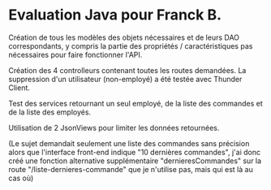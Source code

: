 # Evaluation Java pour Franck B.

Création de tous les modèles des objets nécessaires et de leurs DAO correspondants, y compris la partie des propriétés / caractéristiques pas nécessaires pour faire fonctionner l'API.

Création des 4 controlleurs contenant toutes les routes demandées. La suppression d'un utilisateur (non-employé) a été testée avec Thunder Client.

Test des services retournant un seul employé, de la liste des commandes et de la liste des employés.

Utilisation de 2 JsonViews pour limiter les données retournées.

(Le sujet demandait seulement une liste des commandes sans précision alors que l'interface front-end indique "10 dernières commandes", j'ai donc créé une fonction alternative supplémentaire "dernieresCommandes" sur la route "/liste-dernieres-commande" que je n'utilise pas, mais qui est là au cas où)